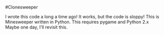 #Clonesweeper

I wrote this code a long a time ago! It works, but the code is sloppy!
This is Minesweeper written in Python. This requires pygame and Python 2.x
Maybe one day, I'll revisit this. 
